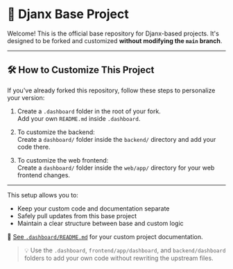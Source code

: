 # 🧱 Djanx Base Project

Welcome! This is the official base repository for Djanx-based projects. It's designed to be forked and customized **without modifying the `main` branch**.

---

## 🛠️ How to Customize This Project

If you've already forked this repository, follow these steps to personalize your version:

1. Create a `.dashboard` folder in the root of your fork.  
   Add your own `README.md` inside `.dashboard`.

2. To customize the backend:  
   Create a `dashboard/` folder inside the `backend/` directory and add your code there.

3. To customize the web frontend:  
   Create a `dashboard/` folder inside the `web/app/` directory for your web frontend changes.

---

This setup allows you to:
- Keep your custom code and documentation separate
- Safely pull updates from this base project
- Maintain a clear structure between base and custom logic

📄 [See `.dashboard/README.md`](./.dashboard/README.md) for your custom project documentation.

> 💡 Use the `.dashboard`, `frontend/app/dashboard`, and `backend/dashboard` folders to add your own code without rewriting the upstream files.
